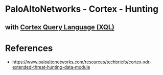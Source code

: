 # PaloAltoNetworks - Cortex - Hunting

## with [Cortex Query Language (XQL)](./XQL)

# References
- https://www.paloaltonetworks.com/resources/techbriefs/cortex-xdr-extended-threat-hunting-data-module
